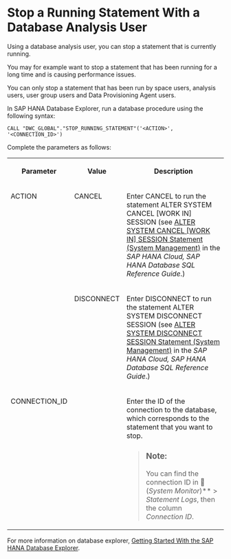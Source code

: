 <!-- loio0cf11ede362b4f4186c459097464943d -->

<link rel="stylesheet" type="text/css" href="../css/sap-icons.css"/>

# Stop a Running Statement With a Database Analysis User

Using a database analysis user, you can stop a statement that is currently running.

You may for example want to stop a statement that has been running for a long time and is causing performance issues.

You can only stop a statement that has been run by space users, analysis users, user group users and Data Provisioning Agent users.

In SAP HANA Database Explorer, run a database procedure using the following syntax:

```
CALL "DWC_GLOBAL"."STOP_RUNNING_STATEMENT"('<ACTION>', '<CONNECTION_ID>')
```

Complete the parameters as follows:


<table>
<tr>
<th valign="top">

Parameter

</th>
<th valign="top">

Value

</th>
<th valign="top">

Description

</th>
</tr>
<tr>
<td valign="top" rowspan="2">

ACTION

</td>
<td valign="top">

CANCEL

</td>
<td valign="top">

Enter CANCEL to run the statement ALTER SYSTEM CANCEL \[WORK IN\] SESSION \(see [ALTER SYSTEM CANCEL \[WORK IN\] SESSION Statement \(System Management\)](https://help.sap.com/docs/HANA_CLOUD_DATABASE/c1d3f60099654ecfb3fe36ac93c121bb/20d0eb287519101498c4ecb8114cab17.html) in the *SAP HANA Cloud, SAP HANA Database SQL Reference Guide*.\)

</td>
</tr>
<tr>
<td valign="top">

DISCONNECT

</td>
<td valign="top">

Enter DISCONNECT to run the statement ALTER SYSTEM DISCONNECT SESSION \(see [ALTER SYSTEM DISCONNECT SESSION Statement \(System Management\)](https://help.sap.com/docs/HANA_CLOUD_DATABASE/c1d3f60099654ecfb3fe36ac93c121bb/20d1524e751910148706e0aab4063a0f.html) in the *SAP HANA Cloud, SAP HANA Database SQL Reference Guide*.\)

</td>
</tr>
<tr>
<td valign="top">

CONNECTION\_ID

</td>
<td valign="top">

 

</td>
<td valign="top">

Enter the ID of the connection to the database, which corresponds to the statement that you want to stop.

> ### Note:  
> You can find the connection ID in <span class="FPA-icons-V3"></span> \(*System Monitor*\)** \> *Statement Logs*, then the column *Connection ID*.



</td>
</tr>
</table>

For more information on database explorer, [Getting Started With the SAP HANA Database Explorer](https://help.sap.com/docs/SAP_HANA_COCKPIT/e8d0ddfb84094942a9f90288cd6c05d3/7fa981c8f1b44196b243faeb4afb5793.html).

